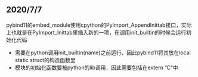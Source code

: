 ## 2020/7/7

pybind11的embed_module使用cpython的PyImport_AppendInittab接口，实际上也就是在PyImport_Inittab里插入新的一项，在调用init_builtin的时候会运行初始化代码

- 需要在python调用init_builtin(name)之前运行，因此pybind11将其放在local static struct的构造函数里
- 模块的初始化函数要被python的lib调用，因此需要包括在extern ”C“中

